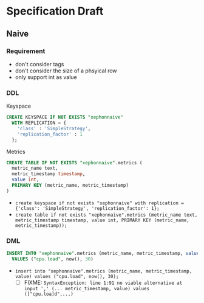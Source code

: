 # Specification Draft

## Naive

### Requirement

- don't consider tags
- don't consider the size of a phsyical row
- only support int as value

### DDL

Keyspace

````sql
CREATE KEYSPACE IF NOT EXISTS "xephonnaive"
  WITH REPLICATION = {
    'class' : 'SimpleStrategy',
    'replication_factor' : 1
  };
````

Metrics

````sql
CREATE TABLE IF NOT EXISTS "xephonnaive".metrics (
  metric_name text,
  metric_timestamp timestamp,
  value int,
  PRIMARY KEY (metric_name, metric_timestamp)
)
````

- `create keyspace if not exists "xephonnaive" with replication = {'class': 'SimpleStrategy', 'replication_factor': 1}; `
- `create table if not exists "xephonnaive".metrics (metric_name text, metric_timestamp timestamp, value int, PRIMARY KEY (metric_name, metric_timestamp));`

### DML

````sql
INSERT INTO "xephonnaive".metrics (metric_name, metric_timestamp, value)
  VALUES ("cpu.load", now(), 30)
````

- `insert into "xephonnaive".metrics (metric_name, metric_timestamp, value) values ("cpu.load", now(), 30);`
  - [ ] FIXME: `SyntaxException: line 1:91 no viable alternative at input ',' (... metric_timestamp, value) values (["cpu.loa]d",...)`
